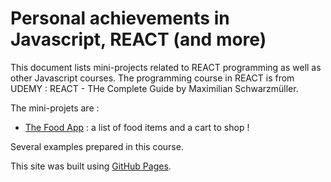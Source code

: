 # Personal achievements in Javascript, REACT (and more)

This document lists mini-projects related to REACT programming as well as other Javascript courses. The programming course in REACT is from UDEMY : REACT - THe Complete Guide by Maximilian Schwarzmüller. 

The mini-projets are : 

- [The Food App](https://ggoffaux.github.io/udemy-react-guide/The_Food_Order_App/build) : a list of food items and a cart to shop !



Several examples prepared in this course.

This site was built using [GitHub Pages](https://pages.github.com/).
